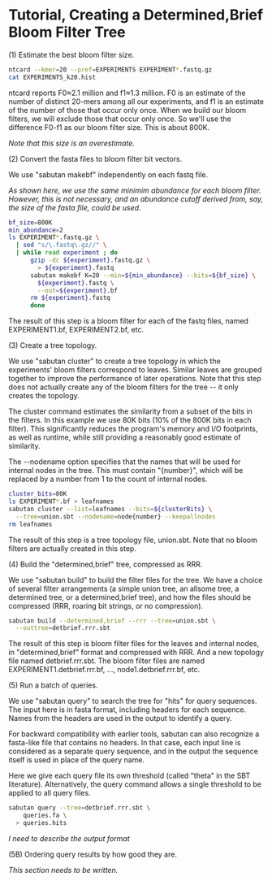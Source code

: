 # Tutorial, Creating a Determined,Brief Bloom Filter Tree

(1) Estimate the best bloom filter size.

```bash  
ntcard --kmer=20 --pref=EXPERIMENTS EXPERIMENT*.fastq.gz
cat EXPERIMENTS_k20.hist
```

ntcard reports F0≈2.1 million and f1≈1.3 million. F0 is an estimate of the
number of distinct 20-mers among all our experiments, and f1 is an estimate of
the number of those that occur only once. When we build our bloom filters, we
will exclude those that occur only once. So we'll use the difference F0-f1 as
our bloom filter size. This is about 800K.

_Note that this size is an overestimate._

(2) Convert the fasta files to bloom filter bit vectors.

We use "sabutan makebf" independently on each fastq file.

_As shown here, we use the same minimim abundance for each bloom filter.
However, this is not necessary, and an abundance cutoff derived from, say, the
size of the fasta file, could be used._

```bash  
bf_size=800K
min_abundance=2
ls EXPERIMENT*.fastq.gz \
  | sed "s/\.fastq\.gz//" \
  | while read experiment ; do
      gzip -dc ${experiment}.fastq.gz \
        > ${experiment}.fastq
      sabutan makebf K=20 --min=${min_abundance} --bits=${bf_size} \
        ${experiment}.fastq \
        --out=${experiment}.bf
      rm ${experiment}.fastq
      done
```

The result of this step is a bloom filter for each of the fastq files, named
EXPERIMENT1.bf, EXPERIMENT2.bf, etc.

(3) Create a tree topology.

We use "sabutan cluster" to create a tree topology in which the experiments'
bloom filters correspond to leaves. Similar leaves are grouped together to
improve the performance of later operations. Note that this step does not
actually create any of the bloom filters for the tree -- it only creates the
topology.

The cluster command estimates the similarity from a subset of the bits in the
filters. In this example we use 80K bits (10% of the 800K bits in each filter).
This significantly reduces the program's memory and I/O footprints, as well as
runtime, while still providing a reasonably good estimate of similarity.

The --nodename option specifies that the names that will be used for internal
nodes in the tree. This must contain "{number}", which will be replaced by a
number from 1 to the count of internal nodes.

```bash  
cluster_bits=80K
ls EXPERIMENT*.bf > leafnames
sabutan cluster --list=leafnames --bits=${clusterBits} \
  --tree=union.sbt --nodename=node{number} --keepallnodes
rm leafnames
```

The result of this step is a tree topology file, union.sbt. Note that no
bloom filters are actually created in this step.

(4) Build the "determined,brief" tree, compressed as RRR.

We use "sabutan build" to build the filter files for the tree. We have a
choice of several filter arrangements (a simple union tree, an allsome tree,
a determined tree, or a determined,brief tree), and how the files should be
compressed (RRR, roaring bit strings, or no compression).

```bash  
sabutan build --determined,brief --rrr --tree=union.sbt \
  --outtree=detbrief.rrr.sbt
```

The result of this step is bloom filter files for the leaves and internal
nodes, in "determined,brief" format and compressed with RRR. And a new topology
file named detbrief.rrr.sbt. The bloom filter files are named
EXPERIMENT1.detbrief.rrr.bf, ..., node1.detbrief.rrr.bf, etc.

(5) Run a batch of queries.

We use "sabutan query" to search the tree for "hits" for query sequences. The
input here is in fasta format, including headers for each sequence. Names from
the headers are used in the output to identify a query.

For backward compatibility with earlier tools, sabutan can also recognize a
fasta-like file that contains no headers. In that case, each input line is
considered as a separate query sequence, and in the output the sequence itself
is used in place of the query name.

Here we give each query file its own threshold (called "theta" in the SBT
literature). Alternatively, the query command allows a single threshold to be
applied to all query files.

```bash  
sabutan query --tree=detbrief.rrr.sbt \
    queries.fa \
  > queries.hits
```

_I need to describe the output format_

(5B) Ordering query results by how good they are.

_This section needs to be written._
